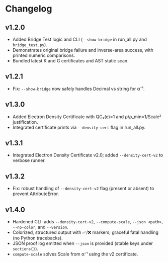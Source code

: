 # Changelog

## v1.2.0
- Added Bridge Test logic and CLI (`--show-bridge` in run_all.py and `bridge_test.py`).
- Demonstrates original bridge failure and inverse-area success, with printed numeric comparisons.
- Bundled latest K and G certificates and AST static scan.


## v1.2.1
- Fix: `--show-bridge` now safely handles Decimal vs string for α⁻¹.


## v1.3.0
- Added Electron Density Certificate with QC₂(e)=1 and ρ/ρ_min=1/Scale² justification.
- Integrated certificate prints via `--density-cert` flag in run_all.py.


## v1.3.1
- Integrated Electron Density Certificate v2.0; added `--density-cert-v2` to verbose runner.


## v1.3.2
- Fix: robust handling of `--density-cert-v2` flag (present or absent) to prevent AttributeError.
## v1.4.0
- Hardened CLI: adds `--density-cert-v2`, `--compute-scale`, `--json <path>`, `--no-color`, and `--version`.
- Colorized, structured output with ✅/❌ markers; graceful fatal handling (no Python tracebacks).
- JSON proof log emitted when `--json` is provided (stable keys under `sections{}`).
- `compute-scale` solves Scale from α⁻¹ using the v2 certificate.
